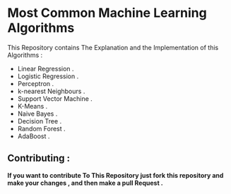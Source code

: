 # Most Common Machine Learning Algorithms 
This Repository contains The Explanation and the Implementation of this Algorithms :

* Linear Regression .
* Logistic Regression .
* Perceptron .
* k-nearest Neighbours .
* Support Vector Machine .
* K-Means .
* Naive Bayes .
* Decision Tree .
* Random Forest .
* AdaBoost .

## Contributing :

**If you want to contribute To This Repository just fork this repository and make your changes , and then make a pull Request .**
